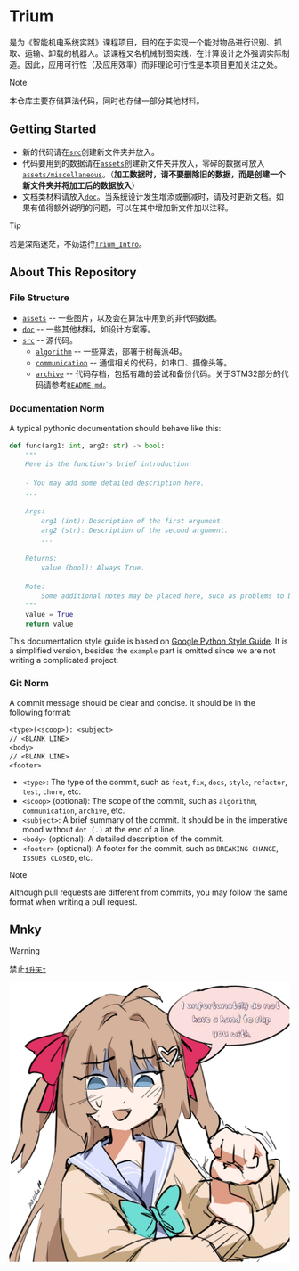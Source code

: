 # Trium

是为《智能机电系统实践》课程项目，目的在于实现一个能对物品进行识别、抓取、运输、卸载的机器人。该课程又名机械制图实践，在计算设计之外强调实际制造。因此，应用可行性（及应用效率）而非理论可行性是本项目更加关注之处。

> [!NOTE]
> 本仓库主要存储算法代码，同时也存储一部分其他材料。

## Getting Started

- 新的代码请在[`src`](src/)创建新文件夹并放入。
- 代码要用到的数据请在[`assets`](assets/)创建新文件夹并放入，零碎的数据可放入[`assets/miscellaneous`](assets/miscellaneous/)。（**加工数据时，请不要删除旧的数据，而是创建一个新文件夹并将加工后的数据放入**）
- 文档类材料请放入[`doc`](doc/)。当系统设计发生增添或删减时，请及时更新文档。如果有值得额外说明的问题，可以在其中增加新文件加以注释。

> [!TIP]
> 若是深陷迷茫，不妨运行[`Trium_Intro`](Trium_Intro.bat)。

## About This Repository

### File Structure

- [`assets`](assets/) -- 一些图片，以及会在算法中用到的非代码数据。
- [`doc`](doc/) -- 一些其他材料，如设计方案等。
- [`src`](src/) -- 源代码。
  <!-- - [`simulation`](src/simulation/) -- 基于pymunk的路径规划与避障算法。
  - [`simulation2`](src/simulation2/) -- 基于pymunk的路径规划与避障算法第二代。真实性++，收集效果--
  - [`vision`](src/vision/) -- 基于树莓派OpenCV的图像识别算法。
  - [vision3/](src/vision3/) -- 基于树莓派OpenCV的图像识别算法第三代。
  - [vision2/](src/vision2/) -- 基于树莓派OpenCV的图像识别算法第二代（但是比第三代更新，编号问题）。
  - [main_prog](src/main_prog) -- STM32主程序。由于STM32工程的代码相对较为繁杂，此处存放的又为完整工程文件，因此CubeIDE端的同步请手动进行操作。在CubeIDE中进行更改后，请将完整工程文件夹拷贝至此处替换。 -->
  - [`algorithm`](src/algorithm/) -- 一些算法，部署于树莓派4B。
  - [`communication`](src/communication/) -- 通信相关的代码，如串口、摄像头等。
  - [`archive`](src/archive/) -- 代码存档，包括有趣的尝试和备份代码。关于STM32部分的代码请参考[`README.md`](src/archive/main_prog/README.md)。

### Documentation Norm

A typical pythonic documentation should behave like this:

```python
def func(arg1: int, arg2: str) -> bool:
    """
    Here is the function's brief introduction.

    - You may add some detailed description here.
    ...

    Args:
        arg1 (int): Description of the first argument.
        arg2 (str): Description of the second argument.
        ...

    Returns:
        value (bool): Always True.

    Note:
        Some additional notes may be placed here, such as problems to be solved, etc.
    """
    value = True
    return value
```

This documentation style guide is based on [Google Python Style Guide](https://google.github.io/styleguide/pyguide.html). It is a simplified version, besides the `example` part is omitted since we are not writing a complicated project.

### Git Norm

A commit message should be clear and concise. It should be in the following format:

```git
<type>(<scoop>): <subject>
// <BLANK LINE>
<body>
// <BLANK LINE>
<footer>
```

- `<type>`: The type of the commit, such as `feat`, `fix`, `docs`, `style`, `refactor`, `test`, `chore`, etc.
- `<scoop>` (optional): The scope of the commit, such as `algorithm`, `communication`, `archive`, etc.
- `<subject>`: A brief summary of the commit. It should be in the imperative mood without `dot (.)` at the end of a line.
- `<body>` (optional): A detailed description of the commit.
- `<footer>` (optional): A footer for the commit, such as `BREAKING CHANGE`, `ISSUES CLOSED`, etc.

> [!NOTE]
> Although pull requests are different from commits, you may follow the same format when writing a pull request.

## Mnky

> [!WARNING]
> 禁止[`†升天†`](https://www.bilibili.com/video/BV1gU4y187xA/)

![Mnky](assets/miscellaneous/justice.jpg)
